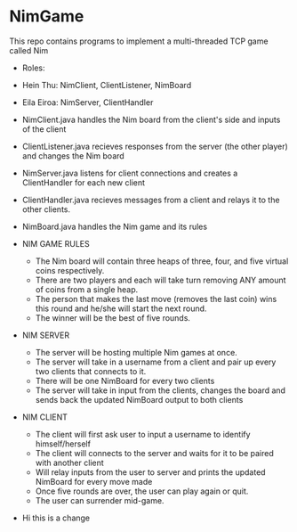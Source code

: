 # NimGame
This repo contains programs to implement a multi-threaded TCP game called Nim 


* Roles:
 * Hein Thu: NimClient, ClientListener, NimBoard
 * Eila Eiroa: NimServer, ClientHandler
* NimClient.java handles the Nim board from the client's side and inputs of the client
* ClientListener.java recieves responses from the server (the other player) and changes the Nim board
* NimServer.java listens for client connections and creates a ClientHandler for each new client
* ClientHandler.java recieves messages from a client and relays it to the other clients.
* NimBoard.java handles the Nim game and its rules


* NIM GAME RULES
  * The Nim board will contain three heaps of three, four, and five virtual coins respectively.
  * There are two players and each will take turn removing ANY amount of coins from a single heap.
  * The person that makes the last move (removes the last coin) wins this round and he/she will start the next round.
  * The winner will be the best of five rounds.

* NIM SERVER
  * The server will be hosting multiple Nim games at once.
  * The server will take in a username from a client and pair up every two clients that connects to it.
  * There will be one NimBoard for every two clients
  * The server will take in input from the clients, changes the board and sends back the updated NimBoard output to both clients

* NIM CLIENT
  * The client will first ask user to input a username to identify himself/herself
  * The client will connects to the server and waits for it to be paired with another client
  * Will relay inputs from the user to server and prints the updated NimBoard for every move made
  * Once five rounds are over, the user can play again or quit.
  * The user can surrender mid-game.

* Hi this is a change 
